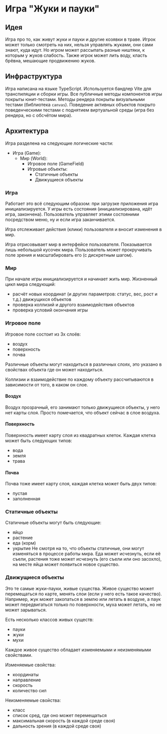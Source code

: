 # Игра "Жуки и пауки"

## Идея

Игра про то, как живут жуки и пауки и другие козявки в траве. Игрок может только смотреть на них,
нельзя управлять жуками, они сами знают, куда идут. Но игром может рассыпать разные ништяки,
к которым у жуков слабость. Также игрок может лить воду, класть брёвна, мешающие продвижению жуков.

## Инфраструктура
Игра написана на языке TypeScript. 
Используется бандлер Vite для транспиляции и сборки игры.
Все публичные методы компонентов игры покрыты юнит-тестами.
Методы рендера покрыты визуальными тестами (библиотека `canvas`).
Поведение активных объектов покрыто поведенческими тестами с поднятием виртуальной среды (игра без рендера, но с обсчётом мира).

## Архитектура

Игра разделена на следующие логические части:

* Игра (Game):
  * Мир (World):
    * Игровое поле (GameField)
    * Игровые объекты:
      * Статичные объекты
      * Движущиеся объекты

### Игра
Работает это всё следующим образом: при загрузке приложения игра инициализируется. 
У игры есть состояния (инициализирована, идёт игра, закончена). Пользователь
управляет этими состояними посредством меню, ну и если игра заканчивается.

Игра отслеживает действия (клики) пользователя и вносит изменения в мир.

Игра отрисовывает мир в интерфейсе пользователя. Показывается лишь небольшой кусочек мира.
Пользователь может прокручивать поле зрения и масштабировать его (с дискретным шагом).

### Мир
При начале игры инициализируется и начинает жить мир. Жизненный цикл мира следующий:
- расчёт новых координат (и других параметров: статус, вес, рост и т.д.) движущихся объектов
- проверка коллизий и другого взаимодействия объектов
- проверка условий окончания игры

### Игровое поле
Игровое поле состоит из 3х слоёв:
- воздух
- поверхность
- почва

Различные объекты могут находиться в различных слоях, это указано в свойствах объекта 
где он может находиться.

Коллизии и взаимодействие по каждому объекту рассчитываются в зависимости от того, 
в каком он слое.

#### Воздух
Воздух прозрачный, его занимают только движущиеся объекты, у него нет карты слоя. 
Просто помечается, что объект сейчас в слое воздуха.

#### Поверхность
Поверхность имеет карту слоя из квадратных клеток. Каждая клетка может быть следующих типов:
- вода
- земля
- трава

#### Почва
Почва тоже имеет карту слоя, каждая клетка может быть двух типов:
- пустая
- заполненная

### Статичные объекты
Статичные объекты могут быть следующие:
- яйцо
- растение
- еда (корм)
- укрытие
Не смотря на то, что объекты статичные, они могут изменяться в процессе работы мира.
Еда может исчезнуть, если её съели, растения тоже может исчезнуть (его съели или оно засохло),
на месте яйца может появиться новое существо.

### Движущиеся объекты
Это те самые жуки-пауки, живые существа. Живое существо может перемещаться по карте, менять слои 
(если у него есть такое качество). Например, жук может закопаться в землю или летать в воздухе, 
а паук может передвигаться только по поверхности, муха может летать, но не может зарываться.

Есть несколько классов живых существ:
- пауки
- жуки
- мухи

Каждое живое существо обладает изменяемыми и неизменямыми свойствами. 

Изменяемые свойства:
- координаты
- направление
- скорость
- количество сил

Неизменяемые свойства:
- класс
- список сред, где оно может перемещаться
- максимальная скорость (в каждой среде своя)
- дальность зрения (в каждой среде своя)

### 

### 
